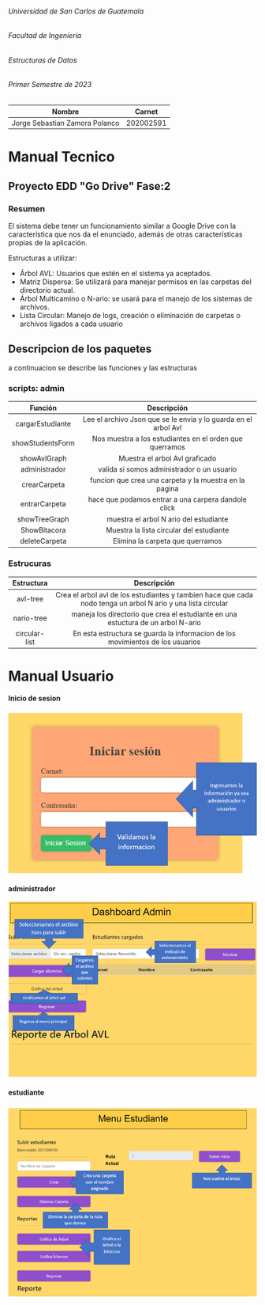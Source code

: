 ###### Universidad de San Carlos de Guatemala
###### Facultad de Ingeniería
###### Estructuras de Datos
###### Primer Semestre de 2023

|Nombre  | Carnet | 
|------------- | -------------|
|Jorge Sebastian Zamora Polanco  | 202002591|

# Manual Tecnico

## Proyecto EDD "Go Drive"  Fase:2

### Resumen
El sistema debe tener un funcionamiento similar a Google Drive con la característica que nos da el enunciado,  además de otras características propias de la aplicación. 

Estructuras a utilizar:
- Árbol AVL: Usuarios que estén en el sistema ya aceptados.
- Matriz Dispersa: Se utilizará para manejar permisos en las carpetas del
directorio actual.
- Árbol Multicamino o N-ario: se usará para el manejo de los sistemas de
archivos.
- Lista Circular: Manejo de logs, creación o eliminación de carpetas o archivos
ligados a cada usuario

## Descripcion de los paquetes
a continuacion se describe las funciones y las estructuras
### scripts: admin

|  Función | Descripción  |
| :------------: | :------------: |
|  cargarEstudiante   |  Lee el archivo Json que se le envia y lo guarda en el arbol Avl |
|   showStudentsForm | Nos muestra a los estudiantes en el orden que querramos |
|   showAvlGraph | Muestra el arbol Avl graficado  |
| administrador  | valida si somos administrador o un usuario |
| crearCarpeta | funcion que crea una carpeta y la muestra en la pagina |
| entrarCarpeta | hace que podamos entrar a una carpera dandole click |
| showTreeGraph |muestra el arbol N ario del estudiante |
|  ShowBitacora |   Muestra la lista circular del estudiante |
|  deleteCarpeta |  Elimina la carpeta que querramos |

### Estrucuras 

| Estructura  |  Descripción |
| :------------: | :------------: |
| avl-tree | Crea el arbol avl de los estudiantes y tambien hace que cada nodo tenga un arbol N ario y una lista circular |
|  nario-tree |   maneja los directorio que crea el estudiante en una estuctura de un arbol N-ario |
|  circular-list |  En esta estructura se guarda la informacion de los movimientos de los usuarios |

# Manual Usuario

#### Inicio de sesion

![](./imagenes/inicio.png)

#### administrador

![](./imagenes/admin.png)

#### estudiante

![](./imagenes/estudiante.png)
